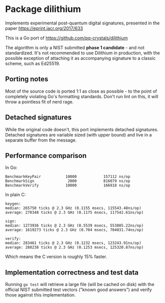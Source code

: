 # Package dilithium
Implements experimental post-quantum digital signatures, presented in the paper
https://eprint.iacr.org/2017/633

This is a Go port of https://github.com/pq-crystals/dilithium

The algorithm is only a NIST submitted **phase 1 candidate** - and not standardized.
It's not recommended to use Dilithium in production, with the possible
exception of attaching it as accompanying signature to a classic scheme, such as
Ed25519.

## Porting notes

Most of the source code is ported 1:1 as close as possible - to the point of
completely violating Go's formatting standards. Don't run lint on this, it will
throw a pointless fit of nerd rage.

## Detached signatures

While the original code doesn't, this port implements detached signatures.
Detached signatures are variable sized (with upper bound) and live in a
separate buffer from the message.

## Performance comparison

In Go:
```
BenchmarkKeyPair           10000            157112 ns/op
BenchmarkSign               2000            816079 ns/op
BenchmarkVerify            10000            166918 ns/op
```

In plain C:
```
keygen:
median: 265750 ticks @ 2.3 GHz (0.1155 msecs, 115543.48ns/op)
average: 270348 ticks @ 2.3 GHz (0.1175 msecs, 117542.61ns/op)

sign:
median: 1273936 ticks @ 2.3 GHz (0.5539 msecs, 553885.22ns/op)
average: 1619273 ticks @ 2.3 GHz (0.704 msecs, 704031.74ns/op)

verify:
median: 283461 ticks @ 2.3 GHz (0.1232 msecs, 123243.91ns/op)
average: 288238 ticks @ 2.3 GHz (0.1253 msecs, 125320.87ns/op)
```

Which means the C version is roughly 15% faster.

## Implementation correctness and test data

Running `go test` will retrieve a large file (will be cached on disk) with the
official NIST submitted test vectors ("known good answers") and verify those
against this implementation.

